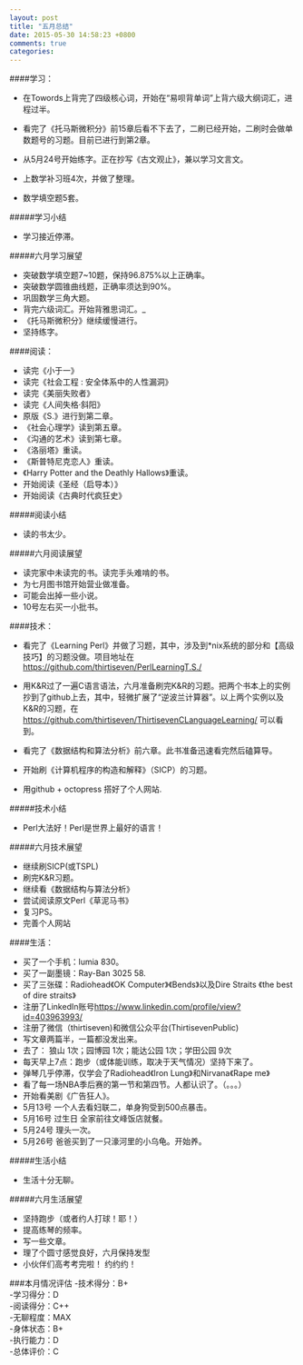 ```yaml
---
layout: post
title: "五月总结"
date: 2015-05-30 14:58:23 +0800
comments: true
categories: 
---
```


####学习：
- 在Towords上背完了四级核心词，开始在“易呗背单词”上背六级大纲词汇，进程过半。

- 看完了《托马斯微积分》前15章后看不下去了，二刷已经开始，二刷时会做单数题号的习题。目前已进行到第2章。  

- 从5月24号开始练字。正在抄写《古文观止》，兼以学习文言文。

- 上数学补习班4次，并做了整理。

- 数学填空题5套。

#####学习小结
- 学习接近停滞。

#####六月学习展望
- 突破数学填空题7~10题，保持96.875%以上正确率。
-  突破数学圆锥曲线题，正确率须达到90%。
-  巩固数学三角大题。
-  背完六级词汇。开始背雅思词汇。_
-  《托马斯微积分》继续缓慢进行。
-  坚持练字。

####阅读：
- 读完《小于一》
- 读完《社会工程 : 安全体系中的人性漏洞》
- 读完《美丽失败者》
- 读完《人间失格·斜阳》
-  原版《S.》进行到第二章。
-  《社会心理学》读到第五章。
-   《沟通的艺术》读到第七章。
-   《洛丽塔》重读。
-   《斯普特尼克恋人》重读。
-   《Harry Potter and the Deathly Hallows》重读。
-   开始阅读《圣经（启导本）》
-   开始阅读《古典时代疯狂史》

#####阅读小结
- 读的书太少。

#####六月阅读展望
- 读完家中未读完的书。读完手头难啃的书。
- 为七月图书馆开始营业做准备。
- 可能会出掉一些小说。
- 10号左右买一小批书。

####技术：
- 看完了《Learning Perl》并做了习题，其中，涉及到*nix系统的部分和【高级技巧】的习题没做。项目地址在 <https://github.com/thirtiseven/PerlLearningT.S./>

- 用K&R过了一遍C语言语法，六月准备刷完K&R的习题。把两个书本上的实例抄到了github上去，其中，轻微扩展了“逆波兰计算器”。以上两个实例以及K&R的习题，在<https://github.com/thirtiseven/ThirtisevenCLanguageLearning/> 可以看到。  

- 看完了《数据结构和算法分析》前六章。此书准备迅速看完然后磕算导。

- 开始刷《计算机程序的构造和解释》（SICP）的习题。

- 用github + octopress 搭好了个人网站.

#####技术小结
- Perl大法好！Perl是世界上最好的语言！

#####六月技术展望
- 继续刷SICP(或TSPL)
- 刷完K&R习题。
- 继续看《数据结构与算法分析》
- 尝试阅读原文Perl《草泥马书》
- 复习PS。
- 完善个人网站

####生活：
- 买了一个手机：lumia 830。
- 买了一副墨镜：Ray-Ban 3025 58.
- 买了三张碟：Radiohead《OK Computer》《Bends》以及Dire Straits 《the best of dire straits》
- 注册了LinkedIn账号<https://www.linkedin.com/profile/view?id=403963993/>
- 注册了微信（thirtiseven)和微信公众平台(ThirtisevenPublic)
- 写文章两篇半，一篇都没发出来。
- 去了： 狼山 1次；园博园 1次；能达公园 1次；学田公园 9次
- 每天早上7点：跑步（或体能训练，取决于天气情况）坚持下来了。
- 弹琴几乎停滞，仅学会了Radiohead《Iron Lung》和Nirvana《Rape me》
- 看了每一场NBA季后赛的第一节和第四节。人都认识了。（。。。）
- 开始看美剧《广告狂人》。
- 5月13号 一个人去看妇联二，单身狗受到500点暴击。
- 5月16号 过生日 全家前往文峰饭店就餐。
- 5月24号 理头一次。
- 5月26号 爸爸买到了一只濠河里的小乌龟。开始养。

#####生活小结
- 生活十分无聊。

#####六月生活展望
- 坚持跑步（或者约人打球！耶！）  
- 提高练琴的频率。
- 写一些文章。
- 理了个圆寸感觉良好，六月保持发型
- 小伙伴们高考考完啦！  约约约！

###本月情况评估
-技术得分：B+  
-学习得分：D  
-阅读得分：C++  
-无聊程度：MAX   
-身体状态：B+  
-执行能力：D  
-总体评价：C

